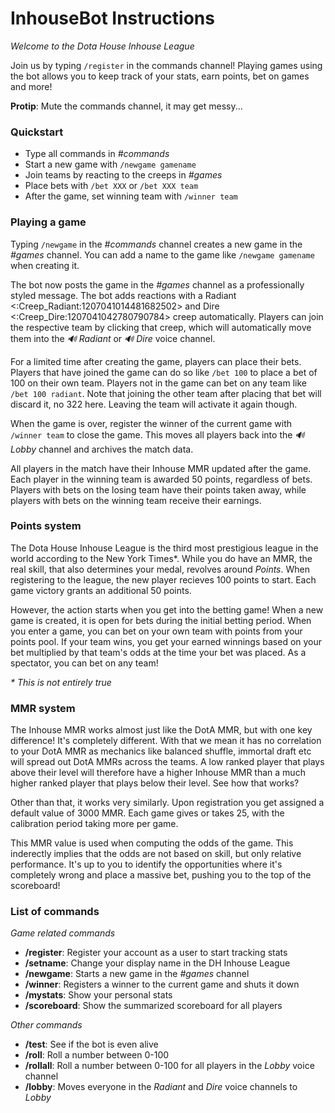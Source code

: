 # InhouseBot Instructions

*Welcome to the Dota House Inhouse League*

Join us by typing `/register` in the commands channel! Playing games using the bot allows you to keep track of your stats, earn points, bet on games and more!

**Protip**: Mute the commands channel, it may get messy...

### Quickstart

- Type all commands in *#commands*
- Start a new game with `/newgame gamename`
- Join teams by reacting to the creeps in *#games*
- Place bets with `/bet XXX` or `/bet XXX team`
- After the game, set winning team with `/winner team`

### Playing a game

Typing `/newgame` in the *#commands* channel creates a new game in the *#games* channel. You can add a name to the game like `/newgame gamename` when creating it. 

The bot now posts the game in the *#games* channel as a professionally styled message. The bot adds reactions with a Radiant <:Creep_Radiant:1207041014481682502> and Dire <:Creep_Dire:1207041042780790784> creep automatically. Players can join the respective team by clicking that creep, which will automatically move them into the *:loud_sound: Radiant* or *:loud_sound: Dire* voice channel. 

For a limited time after creating the game, players can place their bets. Players that have joined the game can do so like `/bet 100` to place a bet of 100 on their own team. Players not in the game can bet on any team like `/bet 100 radiant`. Note that joining the other team after placing that bet will discard it, no 322 here. Leaving the team will activate it again though.

When the game is over, register the winner of the current game with `/winner team` to close the game. This moves all players back into the *:loud_sound:Lobby* channel and archives the match data.

All players in the match have their Inhouse MMR updated after the game. Each player in the winning team is awarded 50 points, regardless of bets. Players with bets on the losing team have their points taken away, while players with bets on the winning team receive their earnings.

### Points system

The Dota House Inhouse League is the third most prestigious league in the world according to the New York Times\*. While you do have an MMR, the real skill, that also determines your medal, revolves around *Points*. When registering to the league, the new player recieves 100 points to start. Each game victory grants an additional 50 points. 

However, the action starts when you get into the betting game! When a new game is created, it is open for bets during the initial betting period. When you enter a game, you can bet on your own team with points from your points pool. If your team wins, you get your earned winnings based on your bet multiplied by that team's odds at the time your bet was placed. As a spectator, you can bet on any team!

*\* This is not entirely true*

### MMR system

The Inhouse MMR works almost just like the DotA MMR, but with one key difference! It's completely different. With that we mean it has no correlation to your DotA MMR as mechanics like balanced shuffle, immortal draft etc will spread out DotA MMRs across the teams. A low ranked player that plays above their level will therefore have a higher Inhouse MMR than a much higher ranked player that plays below their level. See how that works?

Other than that, it works very similarly. Upon registration you get assigned a default value of 3000 MMR. Each game gives or takes 25, with the calibration period taking more per game.

This MMR value is used when computing the odds of the game. This inderectly implies that the odds are not based on skill, but only relative performance. It's up to you to identify the opportunities where it's completely wrong and place a massive bet, pushing you to the top of the scoreboard!

### List of commands

*Game related commands*

- **/register**: Register your account as a user to start tracking stats
- **/setname**: Change your display name in the DH Inhouse League
- **/newgame**: Starts a new game in the *#games* channel
- **/winner**: Registers a winner to the current game and shuts it down
- **/mystats**: Show your personal stats
- **/scoreboard**: Show the summarized scoreboard for all players

*Other commands*

- **/test**: See if the bot is even alive
- **/roll**: Roll a number between 0-100
- **/rollall**: Roll a number between 0-100 for all players in the *Lobby* voice channel
- **/lobby**: Moves everyone in the *Radiant* and *Dire* voice channels to *Lobby*